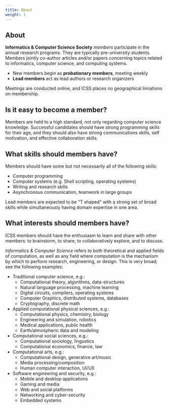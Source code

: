 ```yaml
---
title: About 
weight: 1
---
```

## About

**Informatics & Computer Science Society** _members_ participate in the annual research programs. They are typically pre-university students. Members jointly co-author articles and/or papers concerning topics related to informatics, computer science, and computing systems. 

* New members begin as **probationary members**, meeting weekly
* **Lead members** act as lead authors or research organizers

Meetings are conducted online, and ICSS places no geographical limiations on membership.

## Is it easy to become a member?

Members are held to a high standard, not only regarding computer science knowledge. Successful candidates should have strong programming skills for their age, and they should also have strong communications skills, self motivation, and effective collaboration skills.

## What skills should members have?

Members should have some but not necessarily all of the following skills:

* Computer programming 
* Computer systems (e.g. Shell scripting, operating systems)
* Writing and research skills
* Asynchronous communication, teamwork in large groups

Lead members are expected to be "T shaped" with a strong set of broad skills while simultaneously having domain expertise in one area. 

## What interests should members have?

ICSS members should have the enthusiasm to learn and share with other members: to brainstorm, to share, to collaboratively explore, and to discuss.

_Informatics & Computer Science_ refers to both theoretical and applied fields of computation, as well as any field where computation is the mechanism by which to perform research, engineering, or design. This is very broad; see the following examples:

* Traditional computer science, e.g.:
  - Computational theory, algorithms, data-structures
  - Natural language processing, machine learning
  - Digital circuits, compilers, operating systems
  - Computer Graphics, distributed systems, databases 
  - Cryptography, discrete math
* Applied computational physical sciences, e.g.:
  - Computational physics, chemistry, biology
  - Engineering and simulation, robotics
  - Medical applications, public health
  - Earth/atmospheric data and modeling
* Computational social sciences, e.g.:
  - Computational sociology, lingustics
  - Computational economics, finance, law
* Computational arts, e.g.:
  - Computational design, generative art/music
  - Media processing/composition
  - Human computer interaction, UI/UX
* Software engineering and security, e.g.:
  - Mobile and desktop applications
  - Gaming and media
  - Web and social platforms
  - Networking and cyber-security
  - Embedded systems


